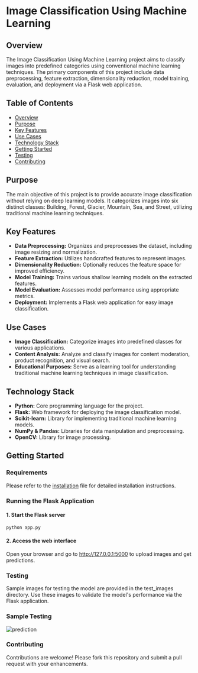 # Image Classification Using Machine Learning

## Overview

The Image Classification Using Machine Learning project aims to classify images into predefined categories using conventional machine learning techniques. The primary components of this project include data preprocessing, feature extraction, dimensionality reduction, model training, evaluation, and deployment via a Flask web application.

## Table of Contents
- [Overview](#overview)
- [Purpose](#purpose)
- [Key Features](#key-features)
- [Use Cases](#use-cases)
- [Technology Stack](#technology-stack)
- [Getting Started](#getting-started)
- [Testing](#testing)
- [Contributing](#contributing)

## Purpose

The main objective of this project is to provide accurate image classification without relying on deep learning models. It categorizes images into six distinct classes: Building, Forest, Glacier, Mountain, Sea, and Street, utilizing traditional machine learning techniques.

## Key Features
- **Data Preprocessing:** Organizes and preprocesses the dataset, including image resizing and normalization.
- **Feature Extraction:** Utilizes handcrafted features to represent images.
- **Dimensionality Reduction:** Optionally reduces the feature space for improved efficiency.
- **Model Training:** Trains various shallow learning models on the extracted features.
- **Model Evaluation:** Assesses model performance using appropriate metrics.
- **Deployment:** Implements a Flask web application for easy image classification.

## Use Cases
- **Image Classification:** Categorize images into predefined classes for various applications.
- **Content Analysis:** Analyze and classify images for content moderation, product recognition, and visual search.
- **Educational Purposes:** Serve as a learning tool for understanding traditional machine learning techniques in image classification.

## Technology Stack
- **Python:** Core programming language for the project.
- **Flask:** Web framework for deploying the image classification model.
- **Scikit-learn:** Library for implementing traditional machine learning models.
- **NumPy & Pandas:** Libraries for data manipulation and preprocessing.
- **OpenCV:** Library for image processing.

## Getting Started

### Requirements
Please refer to the [installation](https://github.com/itsguptaaman/Image-Classification-using-ML/blob/main/installation_steps.md) file for detailed installation instructions.

### Running the Flask Application

#### 1. Start the Flask server
```bash
python app.py
```

#### 2. Access the web interface
Open your browser and go to http://127.0.0.1:5000 to upload images and get predictions.


### Testing
Sample images for testing the model are provided in the test_images directory. Use these images to validate the model's performance via the Flask application.

### Sample Testing
![prediction](https://github.com/user-attachments/assets/e328b827-e2b5-4a0e-a5e6-203975d52f81)


### Contributing
Contributions are welcome! Please fork this repository and submit a pull request with your enhancements.
